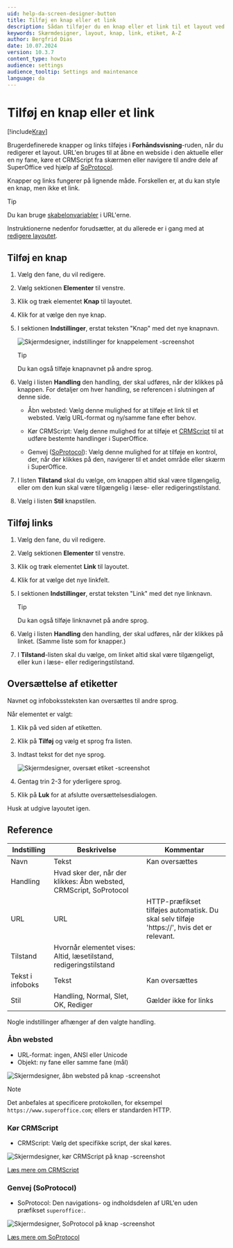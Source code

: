 ```yaml
---
uid: help-da-screen-designer-button
title: Tilføj en knap eller et link
description: Sådan tilføjer du en knap eller et link til et layout ved hjælp af Skærmdesigneren i Indstillinger og vedligeholdelse.
keywords: Skærmdesigner, layout, knap, link, etiket, A-Z
author: Bergfrid Dias
date: 10.07.2024
version: 10.3.7
content_type: howto
audience: settings
audience_tooltip: Settings and maintenance
language: da
---
```


# Tilføj en knap eller et link

[!include[Krav](../../../../../common/includes/req-dev-tools.md)]

Brugerdefinerede knapper og links tilføjes i **Forhåndsvisning**-ruden, når du redigerer et layout. URL'en bruges til at åbne en webside i den aktuelle eller en ny fane, køre et CRMScript fra skærmen eller navigere til andre dele af SuperOffice ved hjælp af [SoProtocol][3].

Knapper og links fungerer på lignende måde. Forskellen er, at du kan style en knap, men ikke et link.

> [!TIP]
> Du kan bruge [skabelonvariabler][1] i URL'erne.

Instruktionerne nedenfor forudsætter, at du allerede er i gang med at [redigere layoutet][4].

## Tilføj en knap

1. Vælg den fane, du vil redigere.

1. Vælg sektionen **Elementer** til venstre.

1. Klik og træk elementet **Knap** til layoutet.

1. Klik for at vælge den nye knap.

1. I sektionen **Indstillinger**, erstat teksten "Knap" med det nye knapnavn.

    ![Skjermdesigner, indstillinger for knappelement -screenshot][img1]

    > [!TIP]
    > Du kan også tilføje knapnavnet på andre sprog.

1. Vælg i listen **Handling** den handling, der skal udføres, når der klikkes på knappen. For detaljer om hver handling, se referencen i slutningen af denne side.

    * Åbn websted: Vælg denne mulighed for at tilføje et link til et websted. Vælg URL-format og ny/samme fane efter behov.

    * Kør CRMScript: Vælg denne mulighed for at tilføje et [CRMScript][2] til at udføre bestemte handlinger i SuperOffice.

    * Genvej ([SoProtocol][3]): Vælg denne mulighed for at tilføje en kontrol, der, når der klikkes på den, navigerer til et andet område eller skærm i SuperOffice.

1. I listen **Tilstand** skal du vælge, om knappen altid skal være tilgængelig, eller om den kun skal være tilgængelig i læse- eller redigeringstilstand.

1. Vælg i listen **Stil** knapstilen.

## <a id="link"></a>Tilføj links

1. Vælg den fane, du vil redigere.

1. Vælg sektionen **Elementer** til venstre.

1. Klik og træk elementet **Link** til layoutet.

1. Klik for at vælge det nye linkfelt.

1. I sektionen **Indstillinger**, erstat teksten "Link" med det nye linknavn.

    > [!TIP]
    > Du kan også tilføje linknavnet på andre sprog.

1. Vælg i listen **Handling** den handling, der skal udføres, når der klikkes på linket. (Samme liste som for knapper.)

1. I **Tilstand**-listen skal du vælge, om linket altid skal være tilgængeligt, eller kun i læse- eller redigeringstilstand.

## Oversættelse af etiketter

Navnet og infobokssteksten kan oversættes til andre sprog.

Når elementet er valgt:

1. Klik på <i class="ph ph-translate" aria-label="Translate"></i> ved siden af etiketten.
1. Klik på **Tilføj** og vælg et sprog fra listen.
1. Indtast tekst for det nye sprog.

    ![Skjermdesigner, oversæt etiket -screenshot][img2]

1. Gentag trin 2-3 for yderligere sprog.
1. Klik på **Luk** for at afslutte oversættelsesdialogen.

Husk at udgive layoutet igen.

## Reference

| Indstilling | Beskrivelse | Kommentar |
|---|---|---|
| Navn | Tekst | Kan oversættes |
| Handling | Hvad sker der, når der klikkes: Åbn websted, CRMScript, SoProtocol | |
| URL | URL | HTTP-præfikset tilføjes automatisk. Du skal selv tilføje 'https://', hvis det er relevant. |
| Tilstand | Hvornår elementet vises: Altid, læsetilstand, redigeringstilstand | |
| Tekst i infoboks | Tekst | Kan oversættes |
| Stil | Handling, Normal, Slet, OK, Rediger | Gælder ikke for links |

Nogle indstillinger afhænger af den valgte handling.

### Åbn websted

* URL-format: ingen, ANSI eller Unicode
* Objekt: ny fane eller samme fane (mål)

![Skjermdesigner, åbn websted på knap -screenshot][img4]

> [!NOTE]
> Det anbefales at specificere protokollen, for eksempel `https://www.superoffice.com`; ellers er standarden HTTP.

### Kør CRMScript

* CRMScript: Vælg det specifikke script, der skal køres.

![Skjermdesigner, kør CRMScript på knap -screenshot][img3]

[Læs mere om CRMScript][2]

### Genvej (SoProtocol)

* SoProtocol: Den navigations- og indholdsdelen af URL'en uden præfikset `superoffice:`.

![Skjermdesigner, SoProtocol på knap -screenshot][img5]

[Læs mere om SoProtocol][3]

<!-- Referenced links -->
[1]: ../../../document/templates/variables/from-company-card.md
[2]: ../../../../en/automation/crmscript/overview/index.md
[3]: ../../../../en/ui/soprotocol/index.md
[4]: edit-layout.md

<!-- Referenced images -->
[img1]: ../../../../media/loc/en/ui/new-button.png
[img2]: ../../../../media/loc/en/ui/translate-button-label.png
[img3]: ../../../../media/loc/en/ui/button-script.png
[img4]: ../../../../media/loc/en/ui/button-website.png
[img5]: ../../../../media/loc/en/ui/button-soprotocol.png
